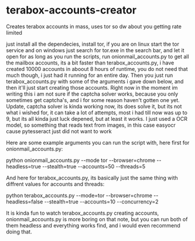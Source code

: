 # terabox-accounts-creator
Creates terabox accounts in mass, uses tor so dw about you getting rate limited

just install all the dependecies, install tor, if you are on linux start the tor service and on windows just search for tor.exe in the search bar, and let it open for as long as you run the scripts, run onionmail_accounts.py to get all the mailbox accounts, its a bit faster than terabox_accounts.py, i have created 10000 accounts in aboout 8 hours of runtime, you do not need that much though, i just had it running for an entire day. Then you just run terabox_accounts.py with some of the arguments i gave down below, and then it'll just start creating those accounts. Right now in the moment im writing this i am not sure if the captcha solver works, because you only sometimes get captcha's, and i for some reason haven't gotten one yet. Update, captcha solver is kinda working now, its does solve it, but its not what i wished for, it can take a lot of attempts, most i had till now was up to 9, but its all kinda just luck depened, but at least it works. I just used a OCR model, so something that reads text from images, in this case easyocr cause pytesseract just did not want to work

Here are some example arguments you can run the script with, here first for onionmail_accounts.py: 

python onionmail_accounts.py --mode tor --browser=chrome --headless=true --stealth=true --accounts=50 --threads=5

And here for terabox_accounts.py, its basically just the same thing with diffrent values for accounts and threads: 

python terabox_accounts.py --mode=tor --browser=chrome --headless=false --stealth=true --accounts=10 --concurrency=2

It is kinda fun to watch terabox_accounts.py creating accounts, onionmail_accounts.py is more boring on that note, but you can run both of them headless and everything works find, and i would even recommend doing that.

